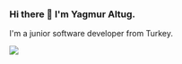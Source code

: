 ### Hi there 👋 I'm Yagmur Altug.

 I'm a junior software developer from Turkey.

<img src="https://github-readme-stats.vercel.app/api?username=yagmuraaltug&&show_icons=true&title_color=ffffff&icon_color=bb2acf&text_color=daf7dc&bg_color=151515">
<!--
**yagmuraaltug/yagmuraaltug** is a ✨ _special_ ✨ repository because its `README.md` (this file) appears on your GitHub profile.

Here are some ideas to get you started:

- 🔭 I’m currently working on ...
- 🌱 I’m currently learning ...
- 🤔 I’m looking for help with ...
- 💬 Ask me about ...
- 📫 How to reach me: ...
- 😄 Pronouns: ...
- ⚡ Fun fact: ...
-->
